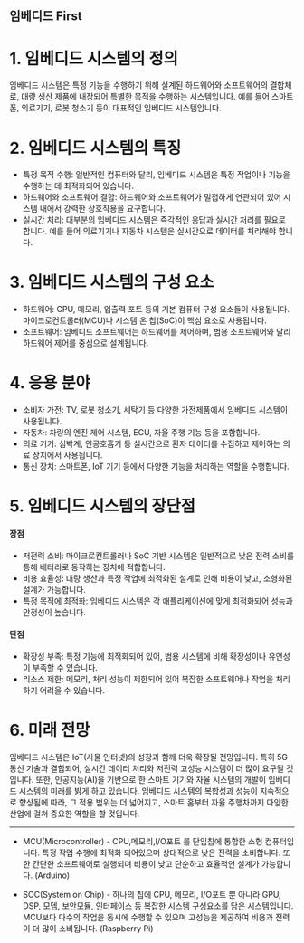 임베디드 First
----------
# 1. 임베디드 시스템의 정의
임베디드 시스템은 특정 기능을 수행하기 위해 설계된 하드웨어와 소프트웨어의 결합체로, 대량 생산 제품에 내장되어 특별한 목적을 수행하는 시스템입니다. 예를 들어 스마트폰, 의료기기, 로봇 청소기 등이 대표적인 임베디드 시스템입니다​.

# 2. 임베디드 시스템의 특징
* 특정 목적 수행: 일반적인 컴퓨터와 달리, 임베디드 시스템은 특정 작업이나 기능을 수행하는 데 최적화되어 있습니다​.
* 하드웨어와 소프트웨어 결합: 하드웨어와 소프트웨어가 밀접하게 연관되어 있어 시스템 내에서 강력한 상호작용을 요구합니다​.
* 실시간 처리: 대부분의 임베디드 시스템은 즉각적인 응답과 실시간 처리를 필요로 합니다. 예를 들어 의료기기나 자동차 시스템은 실시간으로 데이터를 처리해야 합니다​.
# 3. 임베디드 시스템의 구성 요소
* 하드웨어: CPU, 메모리, 입출력 포트 등의 기본 컴퓨터 구성 요소들이 사용됩니다. 마이크로컨트롤러(MCU)나 시스템 온 칩(SoC)이 핵심 요소로 사용됩니다​.
* 소프트웨어: 임베디드 소프트웨어는 하드웨어를 제어하며, 범용 소프트웨어와 달리 하드웨어 제어를 중심으로 설계됩니다​.

# 4. 응용 분야
* 소비자 가전: TV, 로봇 청소기, 세탁기 등 다양한 가전제품에서 임베디드 시스템이 사용됩니다.
* 자동차: 차량의 엔진 제어 시스템, ECU, 자율 주행 기능 등을 포함합니다​.
* 의료 기기: 심박계, 인공호흡기 등 실시간으로 환자 데이터를 수집하고 제어하는 의료 장치에서 사용됩니다​.
* 통신 장치: 스마트폰, IoT 기기 등에서 다양한 기능을 처리하는 역할을 수행합니다​.
# 5. 임베디드 시스템의 장단점
#### 장점
+ 저전력 소비: 마이크로컨트롤러나 SoC 기반 시스템은 일반적으로 낮은 전력 소비를 통해 배터리로 동작하는 장치에 적합합니다.
+ 비용 효율성: 대량 생산과 특정 작업에 최적화된 설계로 인해 비용이 낮고, 소형화된 설계가 가능합니다.
+ 특정 목적에 최적화: 임베디드 시스템은 각 애플리케이션에 맞게 최적화되어 성능과 안정성이 높습니다​.
#### 단점
+ 확장성 부족: 특정 기능에 최적화되어 있어, 범용 시스템에 비해 확장성이나 유연성이 부족할 수 있습니다​.
+ 리소스 제한: 메모리, 처리 성능이 제한되어 있어 복잡한 소프트웨어나 작업을 처리하기 어려울 수 있습니다​.
# 6. 미래 전망
임베디드 시스템은 IoT(사물 인터넷)의 성장과 함께 더욱 확장될 전망입니다. 특히 5G 통신 기술과 결합되어, 실시간 데이터 처리와 저전력 고성능 시스템이 더 많이 요구될 것입니다. 
또한, 인공지능(AI)을 기반으로 한 스마트 기기와 자율 시스템의 개발이 임베디드 시스템의 미래를 밝게 하고 있습니다​.
임베디드 시스템의 복합성과 성능이 지속적으로 향상됨에 따라, 그 적용 범위는 더 넓어지고, 스마트 홈부터 자율 주행차까지 다양한 산업에 걸쳐 중요한 역할을 할 것입니다.

***

- MCU(Microcontroller) - CPU,메모리,I/O포트 를 단입칩에 통합한 소형 컴퓨터입니다. 특정 작업 수행에 최적화 되어있으며 상대적으로 낮은 전력을 소비합니다. 또한 간단한 소프트웨어로 실행되며 비용이 낮고 단순하고 효율적인 설계가 가능합니다. (Arduino)
* SOC(System on Chip) - 하나의 칩에 CPU, 메모리, I/O포트 뿐 아니라 GPU, DSP, 모뎀, 보안모듈, 인터페이스 등 복잡한 시스템 구성요소를 담은 시스템입니다. MCU보다 다수의 작업을 동시에 수행할 수 있으며 고성능을 제공하여 비용과 전력이 더 많이 소비됩니다. (Raspberry Pi)
